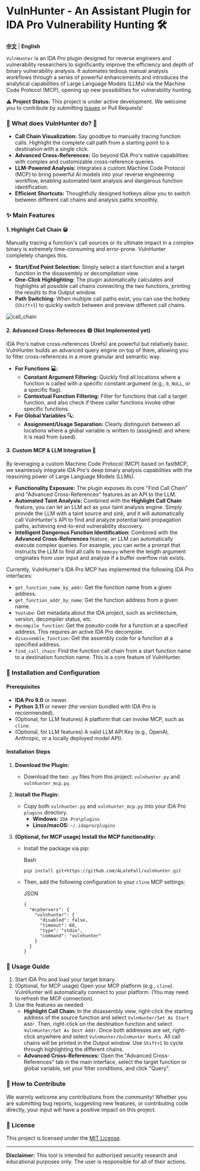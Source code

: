 # VulnHunter - An Assistant Plugin for IDA Pro Vulnerability Hunting 🛠

**[中文](https://github.com/ALateFall/vulnhunter/blob/master/readme_ch.md)** | **English**

`VulnHunter` is an IDA Pro plugin designed for reverse engineers and vulnerability researchers to significantly improve the efficiency and depth of binary vulnerability analysis. It automates tedious manual analysis workflows through a series of powerful enhancements and introduces the analytical capabilities of Large Language Models (LLMs) via the Machine Code Protocol (MCP), opening up new possibilities for vulnerability hunting.

**⚠️ Project Status:** This project is under active development. We welcome you to contribute by submitting [Issues]((https://github.com/ALateFall/vulnhunter/issues)) or Pull Requests!

### 🌟 What does VulnHunter do? 🤠

- **Call Chain Visualization:** Say goodbye to manually tracing function calls. Highlight the complete call path from a starting point to a destination with a single click.
- **Advanced Cross-References:** Go beyond IDA Pro's native capabilities with complex and customizable cross-reference queries.
- **LLM-Powered Analysis:** Integrates a custom Machine Code Protocol (MCP) to bring powerful AI models into your reverse engineering workflow, enabling automated taint analysis and dangerous function identification.
- **Efficient Shortcuts:** Thoughtfully designed hotkeys allow you to switch between different call chains and analysis paths smoothly.

### ✨ Main Features

#### 1. Highlight Call Chain 😀

Manually tracing a function's call sources or its ultimate impact in a complex binary is extremely time-consuming and error-prone. VulnHunter completely changes this.

- **Start/End Point Selection:** Simply select a start function and a target function in the disassembly or decompilation view.
- **One-Click Highlighting:** The plugin automatically calculates and highlights all possible call chains connecting the two functions, printing the results to the Output window.
- **Path Switching:** When multiple call paths exist, you can use the hotkey (`Shift+I`) to quickly switch between and preview different call chains.

![call_chain](images/call_chain.gif)

#### 2. Advanced Cross-References 😄 (Not Implemented yet)

IDA Pro's native cross-references (Xrefs) are powerful but relatively basic. VulnHunter builds an advanced query engine on top of them, allowing you to filter cross-references in a more granular and semantic way.

- **For Functions 💻:**
  - **Constant Argument Filtering:** Quickly find all locations where a function is called with a specific constant argument (e.g., `0`, `NULL`, or a specific flag).
  - **Contextual Function Filtering:** Filter for functions that call a target function, and also check if these caller functions invoke other specific functions.
- **For Global Variables 🔍:**
  - **Assignment/Usage Separation:** Clearly distinguish between all locations where a global variable is written to (assigned) and where it is read from (used).

#### 3. Custom MCP & LLM Integration 🤖

By leveraging a custom Machine Code Protocol (MCP) based on fastMCP, we seamlessly integrate IDA Pro's deep binary analysis capabilities with the reasoning power of Large Language Models (LLMs).

- **Functionality Exposure:** The plugin exposes its core "Find Call Chain" and "Advanced Cross-References" features as an API to the LLM.
- **Automated Taint Analysis:** Combined with the **Highlight Call Chain** feature, you can let an LLM act as your taint analysis engine. Simply provide the LLM with a taint source and sink, and it will automatically call VulnHunter's API to find and analyze potential taint propagation paths, achieving end-to-end vulnerability discovery.
- **Intelligent Dangerous Function Identification:** Combined with the **Advanced Cross-References** feature, an LLM can automatically execute complex queries. For example, you can write a prompt that instructs the LLM to find all calls to `memcpy` where the length argument originates from user input and analyze if a buffer overflow risk exists.

Currently, VulnHunter's IDA Pro MCP has implemented the following IDA Pro interfaces:

- `get_function_name_by_addr`: Get the function name from a given address.
- `get_function_addr_by_name`: Get the function address from a given name.
- `Youtube`: Get metadata about the IDA project, such as architecture, version, decompiler status, etc.
- `decompile_function`: Get the pseudo-code for a function at a specified address. This requires an active IDA Pro decompiler.
- `disassemble_function`: Get the assembly code for a function at a specified address.
- `find_call_chain`: Find the function call chain from a start function name to a destination function name. This is a core feature of VulnHunter.

### 🔧 Installation and Configuration

#### Prerequisites

- **IDA Pro 9.0** or newer.
- **Python 3.11** or newer (the version bundled with IDA Pro is recommended).
- (Optional, for LLM features) A platform that can invoke MCP, such as `cline`.
- (Optional, for LLM features) A valid LLM API Key (e.g., OpenAI, Anthropic, or a locally deployed model API).

#### Installation Steps

1. **Download the Plugin:**

   - Download the two `.py` files from this project: `vulnhunter.py` and `vulnhunter_mcp.py`.

2. **Install the Plugin:**

   - Copy both `vulnhunter.py` and `vulnhunter_mcp.py` into your IDA Pro `plugins` directory.
     - **Windows:** `IDA Pro\plugins`
     - **Linux/macOS:** `~/.idapro/plugins`

3. **(Optional, for MCP usage) Install the MCP functionality:**

   - Install the package via pip:

     Bash

     ```
     pip install git+https://github.com/ALateFall/vulnhunter.git
     ```

   - Then, add the following configuration to your `cline` MCP settings:

     JSON

     ```
     {
       "mcpServers": {
         "vulnhunter": {
           "disabled": false,
           "timeout": 60,
           "type": "stdio",
           "command": "vulnhunter"
         }
       }
     }
     ```

### 🚀 Usage Guide

1. Start IDA Pro and load your target binary.
2. (Optional, for MCP usage) Open your MCP platform (e.g., `cline`). VulnHunter will automatically connect to your platform. (You may need to refresh the MCP connection).
3. Use the features as needed:
   - **Highlight Call Chain:** In the disassembly view, right-click the starting address of the source function and select `VulnHunter/Set As Start Addr`. Then, right-click on the destination function and select `VulnHunter/Set As Dest Addr`. Once both addresses are set, right-click anywhere and select `VulnHunter/VulnHunter Hunts`. All call chains will be printed in the Output window. Use `Shift+I` to cycle through highlighting the different chains.
   - **Advanced Cross-References:** Open the "Advanced Cross-References" tab in the main interface, select the target function or global variable, set your filter conditions, and click "Query".

### 🤝 How to Contribute

We warmly welcome any contributions from the community! Whether you are submitting bug reports, suggesting new features, or contributing code directly, your input will have a positive impact on this project.

### 📜 License

This project is licensed under the [MIT License](https://www.google.com/search?q=./LICENSE).

------

**Disclaimer:** This tool is intended for authorized security research and educational purposes only. The user is responsible for all of their actions.